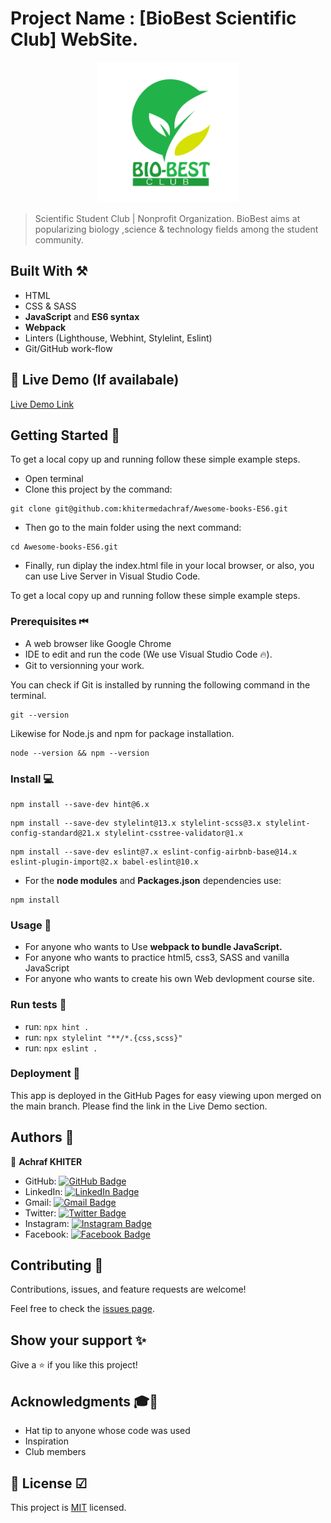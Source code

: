 
# Project Name : [BioBest Scientific Club] WebSite. 

<p align="center"><a href="./dist/">
  <img src="./BIOBEST-LOGO.png" height="225"/>
</a></p>

> Scientific Student Club | Nonprofit Organization. BioBest aims at popularizing biology ,science & technology fields among the student community.

## Built With ⚒

- HTML
- CSS & SASS 
- **JavaScript** and  **ES6 syntax**
- **Webpack**
- Linters (Lighthouse, Webhint, Stylelint, Eslint)
- Git/GitHub work-flow

## :red_circle: Live Demo (If availabale)

[Live Demo Link](https://github.com/khitermedachraf/My-readme-template/blob/main/README.md)

## Getting Started 🔰

To get a local copy up and running follow these simple example steps.
- Open terminal
- Clone this project by the command: 
```
git clone git@github.com:khitermedachraf/Awesome-books-ES6.git
```
- Then go to the main folder using the next command:
```
cd Awesome-books-ES6.git
```
- Finally, run diplay the index.html file in your local browser, or also, you can use Live Server in Visual Studio Code.

To get a local copy up and running follow these simple example steps.

### Prerequisites ⏮
- A web browser like Google Chrome
- IDE to edit and run the code (We use Visual Studio Code 🔥).
- Git to versionning your work.

You can check if Git is installed by running the following command in the terminal.
```
git --version
```
Likewise for Node.js and npm for package installation.
```
node --version && npm --version
```

### Install 💻

```
npm install --save-dev hint@6.x
```
```
npm install --save-dev stylelint@13.x stylelint-scss@3.x stylelint-config-standard@21.x stylelint-csstree-validator@1.x
```
```
npm install --save-dev eslint@7.x eslint-config-airbnb-base@14.x eslint-plugin-import@2.x babel-eslint@10.x
```
 - For the **node modules** and **Packages.json** dependencies use:
 ```
npm install
```

### Usage 🎯

- For anyone who wants to Use **webpack to bundle JavaScript.**
- For anyone who wants to practice html5, css3, SASS and vanilla JavaScript
- For anyone who wants to create his own Web devlopment course site.

### Run tests 🧪

- run: ```npx hint .```
- run: ```npx stylelint "**/*.{css,scss}"```
- run: ```npx eslint .```

### Deployment 🧿

This app is deployed in the GitHub Pages for easy viewing upon merged on the main branch.
Please find the link in the Live Demo section.

## Authors 👥

👤 **Achraf KHITER**

- GitHub: [![GitHub Badge](https://img.shields.io/badge/-khitermedachraf-white?logo=GitHub&logoColor=181717&style=plastic)](https://github.com/khitermedachraf/)
- LinkedIn: [![LinkedIn Badge](https://img.shields.io/badge/-khitermed-white?logo=LinkedIn&logoColor=0A66C2&style=plastic)](https://www.linkedin.com/in/khitermed/)
- Gmail: [![Gmail Badge](https://img.shields.io/badge/-@khiter.med7@gmail.com-white?logo=Gmail&logoColor=EA4335&style=plastic)](mailto:@khiter.med7@gmail.com)
- Twitter: [![Twitter Badge](https://img.shields.io/badge/-@AchrafKhiter-white?logo=Twitter&logoColor=1DA1F2&style=plastic)](https://twitter.com/AchrafKhiter)
- Instagram: [![Instagram Badge](https://img.shields.io/badge/-@khitermed-white?logo=Instagram&logoColor=bc2a8d&style=plastic)](https://www.instagram.com/khitermed07/)
- Facebook: [![Facebook Badge](https://img.shields.io/badge/-Achraf--KHITER-white?logo=Facebook&logoColor=1877F2&style=plastic)](https://www.facebook.com/achraf.khiter.750/)


## Contributing 🤝

Contributions, issues, and feature requests are welcome!

Feel free to check the [issues page](../../issues/).

## Show your support ✨

Give a ⭐️ if you like this project!

## Acknowledgments 🎓💪

- Hat tip to anyone whose code was used
- Inspiration
- Club members

## 📝 License ☑

This project is [MIT](./MIT.md) licensed.
